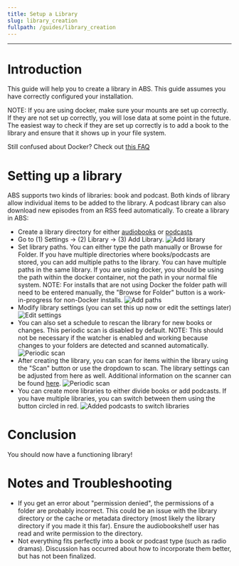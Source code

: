 ```yaml
---
title: Setup a Library
slug: library_creation
fullpath: /guides/library_creation
---
```


---

# Introduction
This guide will help you to create a library in ABS. This guide assumes you have correctly configured your installation.

NOTE: If you are using docker, make sure your mounts are set up correctly. If they are not set up correctly, you will lose data at some point in the future. The easiest way to check if they are set up correctly is to add a book to the library and ensure that it shows up in your file system. 

Still confused about Docker? Check out [this FAQ](/faq#im-still-confused-about-what-docker-and-containers-are-and-how-they-work)

# Setting up a library

ABS supports two kinds of libraries: book and podcast. Both kinds of library allow individual items to be added to the library. A podcast library can also download new episodes from an RSS feed automatically.
To create a library in ABS:
* Create a library directory for either [audiobooks](https://www.audiobookshelf.org/docs#book-structure) or [podcasts](https://www.audiobookshelf.org/docs#podcast-structure)
* Go to (1) Settings -> (2) Library -> (3) Add Library.
![Add library](/guides/library_setup/add_library.jpg)
* Set library paths. You can either type the path manually or Browse for Folder. If you have multiple directories where books/podcasts are stored, you can add multiple paths to the library. You can have multiple paths in the same library. If you are using docker, you should be using the path within the docker container, not the path in your normal file system. NOTE: For installs that are not using Docker the folder path will need to be entered manually, the "Browse for Folder" button is a work-in-progress for non-Docker installs.
![Add paths](/guides/library_setup/initial_library_creation.gif)
* Modify library settings (you can set this up now or edit the settings later)
![Edit settings](/guides/library_setup/settings.jpg)
* You can also set a schedule to rescan the library for new books or changes. This periodic scan is disabled by default. NOTE: This should not be necessary if the watcher is enabled and working because changes to your folders are detected and scanned automatically.
![Periodic scan](/guides/library_setup/schedule_scan.jpg)
* After creating the library, you can scan for items within the library using the "Scan" button or use the dropdown to scan. The library settings can be adjusted from here as well. Additional information on the scanner can be found [here](https://www.audiobookshelf.org/guides/book-scanner).
![Periodic scan](/guides/library_setup/scan_and_dropdown.jpg)
* You can create more libraries to either divide books or add podcasts. If you have multiple libraries, you can switch between them using the button circled in red.
![Added podcasts to switch libraries](/guides/library_setup/switching_libraries.jpg)

# Conclusion
You should now have a functioning library!

# Notes and Troubleshooting
* If you get an error about "permission denied", the permissions of a folder are probably incorrect. This could be an issue with the library directory or the cache or metadata directory (most likely the library directory if you made it this far). Ensure the audiobookshelf user has read and write permission to the directory.
* Not everything fits perfectly into a book or podcast type (such as radio dramas). Discussion has occurred about how to incorporate them better, but has not been finalized.
